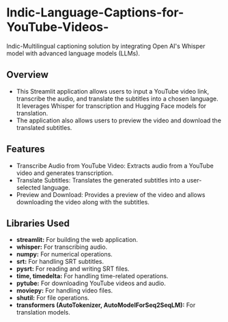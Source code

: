 # Indic-Language-Captions-for-YouTube-Videos-
Indic-Multilingual captioning solution by integrating Open AI's Whisper model with advanced language models (LLMs).

## Overview
* This Streamlit application allows users to input a YouTube video link, transcribe the audio, and translate the subtitles into a chosen language. It leverages Whisper for transcription and Hugging Face models for translation.
* The application also allows users to preview the video and download the translated subtitles.

## Features
* Transcribe Audio from YouTube Video: Extracts audio from a YouTube video and generates transcription.
* Translate Subtitles: Translates the generated subtitles into a user-selected language.
* Preview and Download: Provides a preview of the video and allows downloading the video along with the subtitles.

## Libraries Used
* **streamlit:** For building the web application.
* **whisper:** For transcribing audio.
* **numpy:** For numerical operations.
* **srt:** For handling SRT subtitles.
* **pysrt:** For reading and writing SRT files.
* **time, timedelta:** For handling time-related operations.
* **pytube:** For downloading YouTube videos and audio.
* **moviepy:** For handling video files.
* **shutil:** For file operations.
* **transformers (AutoTokenizer, AutoModelForSeq2SeqLM):** For translation models.
